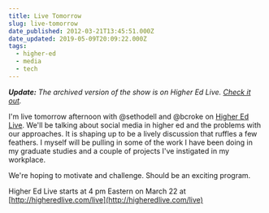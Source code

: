 ```yaml
---
title: Live Tomorrow
slug: live-tomorrow
date_published: 2012-03-21T13:45:51.000Z
date_updated: 2019-05-09T20:09:22.000Z
tags:
  - higher-ed
  - media
  - tech
---
```


***Update:*** *The archived version of the show is on Higher Ed Live. [Check it out](http://higheredlive.com/rethinking-social-media-in-higher-ed/).*

I'm live tomorrow afternoon with @sethodell and @bcroke on [Higher Ed Live](http://higheredlive.com). We'll be talking about social media in higher ed and the problems with our approaches. It is shaping up to be a lively discussion that ruffles a few feathers. I myself will be pulling in some of the work I have been doing in my graduate studies and a couple of projects I've instigated in my workplace.

We're hoping to motivate and challenge. Should be an exciting program.

Higher Ed Live starts at 4 pm Eastern on March 22 at [http://higheredlive.com/live](http://higheredlive.com/live)
